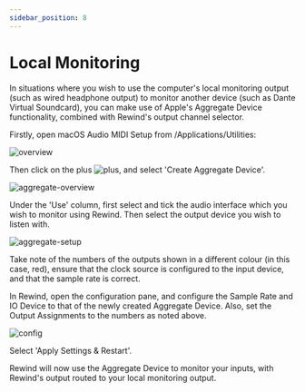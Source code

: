 ```yaml
---
sidebar_position: 8
---
```


# Local Monitoring

In situations where you wish to use the computer's local monitoring output (such as wired headphone output) to monitor another device (such as Dante Virtual Soundcard), you can make use of Apple's Aggregate Device functionality, combined with Rewind's output channel selector.

Firstly, open macOS Audio MIDI Setup from /Applications/Utilities:

![overview](/img/rewind/audiomidi-overview.png)


Then click on the plus ![plus](/img/rewind/audiomidi-plus.png), and select 'Create Aggregate Device'.

![aggregate-overview](/img/rewind/audiomidi-aggregate-overview.png)

Under the 'Use' column, first select and tick the audio interface which you wish to monitor using Rewind. Then select the output device you wish to listen with.

![aggregate-setup](/img/rewind/audiomidi-aggregate-setup.png)

Take note of the numbers of the outputs shown in a different colour (in this case, red), ensure that the clock source is configured to the input device, and that the sample rate is correct.

In Rewind, open the configuration pane, and configure the Sample Rate and IO Device to that of the newly created Aggregate Device. Also, set the Output Assignments to the numbers as noted above.

![config](/img/rewind/ui-config.png)

Select 'Apply Settings & Restart'.

Rewind will now use the Aggregate Device to monitor your inputs, with Rewind's output routed to your local monitoring output.
